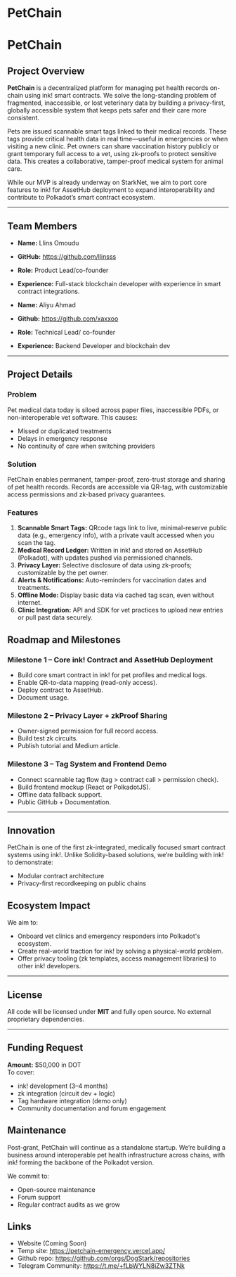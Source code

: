 # PetChain

# PetChain

## Project Overview

**PetChain** is a decentralized platform for managing pet health records on-chain using ink! smart contracts. We solve the long-standing problem of fragmented, inaccessible, or lost veterinary data by building a privacy-first, globally accessible system that keeps pets safer and their care more consistent.

Pets are issued scannable smart tags linked to their medical records. These tags provide critical health data in real time—useful in emergencies or when visiting a new clinic. Pet owners can share vaccination history publicly or grant temporary full access to a vet, using zk-proofs to protect sensitive data. This creates a collaborative, tamper-proof medical system for animal care.

While our MVP is already underway on StarkNet, we aim to port core features to ink! for AssetHub deployment to expand interoperability and contribute to Polkadot’s smart contract ecosystem.

---

## Team Members

- **Name:** Llins Omoudu 
- **GitHub:** https://github.com/llinsss
- **Role:** Product Lead/co-founder 
- **Experience:** Full-stack blockchain developer with experience in smart contract integrations.

-  **Name:** Aliyu Ahmad
- **Github:** https://github.com/xaxxoo
- **Role:** Technical Lead/ co-founder
- **Experience:** Backend Developer and blockchain dev

---

## Project Details

### Problem

Pet medical data today is siloed across paper files, inaccessible PDFs, or non-interoperable vet software. 
This causes:
- Missed or duplicated treatments
- Delays in emergency response
- No continuity of care when switching providers

### Solution

PetChain enables permanent, tamper-proof, zero-trust storage and sharing of pet health records. Records are accessible via QR-tag, with customizable access permissions and zk-based privacy guarantees.

### Features

1. **Scannable Smart Tags:** QRcode tags link to live, minimal-reserve public data (e.g., emergency info), with a private vault accessed when you scan the tag.
2. **Medical Record Ledger:** Written in ink! and stored on AssetHub (Polkadot), with updates pushed via permissioned channels.
3. **Privacy Layer:** Selective disclosure of data using zk-proofs; customizable by the pet owner.
4. **Alerts & Notifications:** Auto-reminders for vaccination dates and treatments.
5. **Offline Mode:** Display basic data via cached tag scan, even without internet.
6. **Clinic Integration:** API and SDK for vet practices to upload new entries or pull past data securely.

## Roadmap and Milestones

### Milestone 1 – Core ink! Contract and AssetHub Deployment
- Build core smart contract in ink! for pet profiles and medical logs.
- Enable QR-to-data mapping (read-only access).
- Deploy contract to AssetHub.
- Document usage.

### Milestone 2 – Privacy Layer + zkProof Sharing
- Owner-signed permission for full record access.
- Build test zk circuits.
- Publish tutorial and Medium article.

### Milestone 3 – Tag System and Frontend Demo
- Connect scannable tag flow (tag > contract call > permission check).
- Build frontend mockup (React or PolkadotJS).
- Offline data fallback support.
- Public GitHub + Documentation.

---

## Innovation

PetChain is one of the first zk-integrated, medically focused smart contract systems using ink!. Unlike Solidity-based solutions, we’re building with ink! to demonstrate:
- Modular contract architecture
- Privacy-first recordkeeping on public chains

## Ecosystem Impact

We aim to:
- Onboard vet clinics and emergency responders into Polkadot's ecosystem.
- Create real-world traction for ink! by solving a physical-world problem.
- Offer privacy tooling (zk templates, access management libraries) to other ink! developers.

---

## License

All code will be licensed under **MIT** and fully open source. No external proprietary dependencies.

---

## Funding Request

**Amount:** $50,000 in DOT  
To cover:
- ink! development (3–4 months)
- zk integration (circuit dev + logic)
- Tag hardware integration (demo only)
- Community documentation and forum engagement

## Maintenance

Post-grant, PetChain will continue as a standalone startup. We’re building a business around interoperable pet health infrastructure across chains, with ink! forming the backbone of the Polkadot version.

We commit to:
- Open-source maintenance
- Forum support
- Regular contract audits as we grow

## Links

- Website (Coming Soon)
- Temp site:  https://petchain-emergency.vercel.app/
- Github repo: https://github.com/orgs/DogStark/repositories
- Telegram Community: https://t.me/+fLbWYLN8jZw3ZTNk




